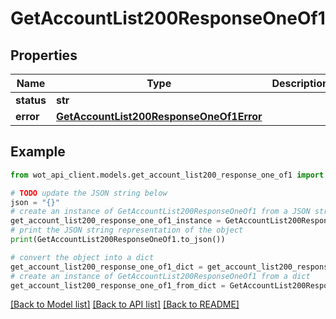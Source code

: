 # GetAccountList200ResponseOneOf1


## Properties

Name | Type | Description | Notes
------------ | ------------- | ------------- | -------------
**status** | **str** |  | 
**error** | [**GetAccountList200ResponseOneOf1Error**](GetAccountList200ResponseOneOf1Error.md) |  | 

## Example

```python
from wot_api_client.models.get_account_list200_response_one_of1 import GetAccountList200ResponseOneOf1

# TODO update the JSON string below
json = "{}"
# create an instance of GetAccountList200ResponseOneOf1 from a JSON string
get_account_list200_response_one_of1_instance = GetAccountList200ResponseOneOf1.from_json(json)
# print the JSON string representation of the object
print(GetAccountList200ResponseOneOf1.to_json())

# convert the object into a dict
get_account_list200_response_one_of1_dict = get_account_list200_response_one_of1_instance.to_dict()
# create an instance of GetAccountList200ResponseOneOf1 from a dict
get_account_list200_response_one_of1_from_dict = GetAccountList200ResponseOneOf1.from_dict(get_account_list200_response_one_of1_dict)
```
[[Back to Model list]](../README.md#documentation-for-models) [[Back to API list]](../README.md#documentation-for-api-endpoints) [[Back to README]](../README.md)


